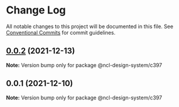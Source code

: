 # Change Log

All notable changes to this project will be documented in this file.
See [Conventional Commits](https://conventionalcommits.org) for commit guidelines.

## [0.0.2](https://github.ncl.com/rromero/ncl-design-system/compare/@ncl-design-system/c397@0.0.1...@ncl-design-system/c397@0.0.2) (2021-12-13)

**Note:** Version bump only for package @ncl-design-system/c397





## 0.0.1 (2021-12-10)

**Note:** Version bump only for package @ncl-design-system/c397
